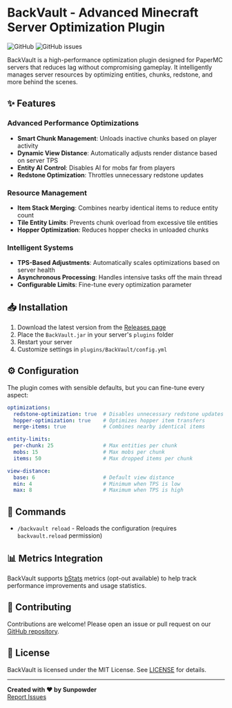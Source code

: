 # BackVault - Advanced Minecraft Server Optimization Plugin

![GitHub](https://img.shields.io/github/license/MONDERASDOR/BackVault)
![GitHub issues](https://img.shields.io/github/issues/MONDERASDOR/BackVault)

BackVault is a high-performance optimization plugin designed for PaperMC servers that reduces lag without compromising gameplay. It intelligently manages server resources by optimizing entities, chunks, redstone, and more behind the scenes.

## ✨ Features

### Advanced Performance Optimizations
- **Smart Chunk Management**: Unloads inactive chunks based on player activity
- **Dynamic View Distance**: Automatically adjusts render distance based on server TPS
- **Entity AI Control**: Disables AI for mobs far from players
- **Redstone Optimization**: Throttles unnecessary redstone updates

### Resource Management
- **Item Stack Merging**: Combines nearby identical items to reduce entity count
- **Tile Entity Limits**: Prevents chunk overload from excessive tile entities
- **Hopper Optimization**: Reduces hopper checks in unloaded chunks

### Intelligent Systems
- **TPS-Based Adjustments**: Automatically scales optimizations based on server health
- **Asynchronous Processing**: Handles intensive tasks off the main thread
- **Configurable Limits**: Fine-tune every optimization parameter

## 📥 Installation

1. Download the latest version from the [Releases page](https://github.com/Sunpowder/BackVault/releases)
2. Place the `BackVault.jar` in your server's `plugins` folder
3. Restart your server
4. Customize settings in `plugins/BackVault/config.yml`

## ⚙️ Configuration

The plugin comes with sensible defaults, but you can fine-tune every aspect:

```yaml
optimizations:
  redstone-optimization: true  # Disables unnecessary redstone updates
  hopper-optimization: true    # Optimizes hopper item transfers
  merge-items: true            # Combines nearby identical items

entity-limits:
  per-chunk: 25                # Max entities per chunk
  mobs: 15                     # Max mobs per chunk
  items: 50                    # Max dropped items per chunk

view-distance:
  base: 6                      # Default view distance
  min: 4                       # Minimum when TPS is low
  max: 8                       # Maximum when TPS is high
```

## 🎯 Commands

- `/backvault reload` - Reloads the configuration (requires `backvault.reload` permission)

## 📊 Metrics Integration

BackVault supports [bStats](https://bstats.org/) metrics (opt-out available) to help track performance improvements and usage statistics.

## 🤝 Contributing

Contributions are welcome! Please open an issue or pull request on our [GitHub repository](https://github.com/MONDERASDOR/BackVault).

## 📜 License

BackVault is licensed under the MIT License. See [LICENSE](LICENSE) for details.

---

**Created with ❤️ by Sunpowder**  
[Report Issues](https://github.com/MONDERASDOR/BackVault/issues) 

